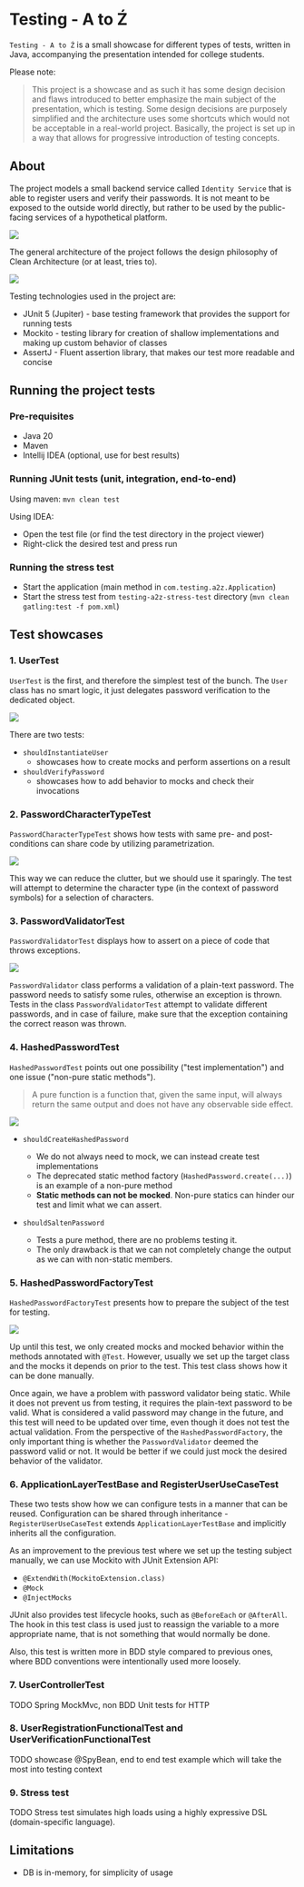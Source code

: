 # Testing - A to Ź

`Testing - A to Ź` is a small showcase for different types of tests, written in Java, accompanying the presentation intended for college students.

Please note:

> This project is a showcase and as such it has some design decision and flaws introduced to better emphasize the main subject of the presentation, which is testing.
> Some design decisions are purposely simplified and the architecture uses some shortcuts which would not be acceptable in a real-world project.
> Basically, the project is set up in a way that allows for progressive introduction of testing concepts.

## About

The project models a small backend service called `Identity Service` that is able to register users and verify their passwords.
It is not meant to be exposed to the outside world directly, but rather to be used by the public-facing services of a hypothetical platform. 

![](docs/00%20-%20C1%20-%20Architecture.svg)

The general architecture of the project follows the design philosophy of Clean Architecture (or at least, tries to).

![](docs/00%20-%20C3%20-%20Architecture.svg)

Testing technologies used in the project are:
- JUnit 5 (Jupiter) - base testing framework that provides the support for running tests
- Mockito - testing library for creation of shallow implementations and making up custom behavior of classes
- AssertJ - Fluent assertion library, that makes our test more readable and concise

## Running the project tests

### Pre-requisites
- Java 20
- Maven
- Intellij IDEA (optional, use for best results)

### Running JUnit tests (unit, integration, end-to-end)
Using maven:
`mvn clean test`

Using IDEA:
- Open the test file (or find the test directory in the project viewer)
- Right-click the desired test and press run

### Running the stress test
- Start the application (main method in `com.testing.a2z.Application`)
- Start the stress test from `testing-a2z-stress-test` directory (`mvn clean gatling:test -f pom.xml`)

## Test showcases

### 1. UserTest

`UserTest` is the first, and therefore the simplest test of the bunch. 
The `User` class has no smart logic, it just delegates password verification to the dedicated object.

![](docs/01%20-%20UserTest.svg)

There are two tests:
- `shouldInstantiateUser`
  - showcases how to create mocks and perform assertions on a result
- `shouldVerifyPassword`
  - showcases how to add behavior to mocks and check their invocations 

### 2. PasswordCharacterTypeTest

`PasswordCharacterTypeTest` shows how tests with same pre- and post-conditions can share code by utilizing parametrization.

![](docs/02%20-%20PasswordCharacterTypeTest.svg)

This way we can reduce the clutter, but we should use it sparingly.
The test will attempt to determine the character type (in the context of password symbols) for a selection of characters.

### 3. PasswordValidatorTest

`PasswordValidatorTest` displays how to assert on a piece of code that throws exceptions.

![](docs/03%20-%20PasswordValidatorTest.svg)

`PasswordValidator` class performs a validation of a plain-text password. The password needs to satisfy some rules, otherwise an exception is thrown.
Tests in the class `PasswordValidatorTest` attempt to validate different passwords, and in case of failure, make sure that the exception containing the correct reason was thrown.

### 4. HashedPasswordTest

`HashedPasswordTest` points out one possibility ("test implementation") and one issue ("non-pure static methods").

> A pure function is a function that, given the same input, will always return the same output and does not have any observable side effect.


![](docs/04%20-%20HashedPasswordTest.svg)

- `shouldCreateHashedPassword`
  - We do not always need to mock, we can instead create test implementations
  - The deprecated static method factory (`HashedPassword.create(...)`) is an example of a non-pure method
  - **Static methods can not be mocked**. Non-pure statics can hinder our test and limit what we can assert.

- `shouldSaltenPassword`
  - Tests a pure method, there are no problems testing it.
  - The only drawback is that we can not completely change the output as we can with non-static members.

### 5. HashedPasswordFactoryTest

`HashedPasswordFactoryTest` presents how to prepare the subject of the test for testing.

![](docs/05%20-%20HashedPasswordFactoryTest.svg)

Up until this test, we only created mocks and mocked behavior within the methods annotated with `@Test`.
However, usually we set up the target class and the mocks it depends on prior to the test. This test class shows how it can be done
manually.

Once again, we have a problem with password validator being static. While it does not prevent us from testing, it requires the plain-text password to be 
valid. What is considered a valid password may change in the future, and this test will need to be updated over time, even though it does not test the actual 
validation. From the perspective of the `HashedPasswordFactory`, the only important thing is whether the `PasswordValidator` deemed the password valid or not.
It would be better if we could just mock the desired behavior of the validator.

### 6. ApplicationLayerTestBase and RegisterUserUseCaseTest

These two tests show how we can configure tests in a manner that can be reused. Configuration can be shared through inheritance - `RegisterUserUseCaseTest` extends `ApplicationLayerTestBase` and
implicitly inherits all the configuration.

As an improvement to the previous test where we set up the testing subject manually, we can use Mockito with JUnit Extension API:
- `@ExtendWith(MockitoExtension.class)`
- `@Mock`
- `@InjectMocks`

JUnit also provides test lifecycle hooks, such as `@BeforeEach` or `@AfterAll`. 
The hook in this test class is used just to reassign the variable to a more appropriate name, that is not something that would normally be done.

Also, this test is written more in BDD style compared to previous ones, where BDD conventions were intentionally used more loosely.

### 7. UserControllerTest
TODO
Spring MockMvc, non BDD
Unit tests for HTTP

### 8. UserRegistrationFunctionalTest and UserVerificationFunctionalTest
TODO
showcase @SpyBean, end to end test example which will take the most into testing context

### 9. Stress test
TODO
Stress test simulates high loads using a highly expressive DSL (domain-specific language).

## Limitations
- DB is in-memory, for simplicity of usage


